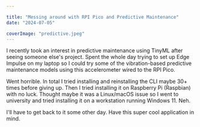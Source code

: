 ```yaml
---

title: "Messing around with RPI Pico and Predictive Maintenance"
date: "2024-07-05"

coverImage: "predictive.jpeg"
---
```

<!--more-->
I recently took an interest in predictive maintenance using TinyML after seeing someone else's project. Spent the whole day trying to set up Edge Impulse on my laptop so I could try some of the vibration-based predictive maintenance models using this accelerometer wired to the RPI Pico. 

Went horrible. In total I tried installing and reinstalling the CLI maybe 30+ times before giving up. Then I tried installing it on Raspberry Pi (Raspbian) with no luck. Thought maybe it was a Linux/macOS issue so I went to university and tried installing it on a workstation running Windows 11. Neh. 

I'll have to get back to it some other day. Have this super cool application in mind. 